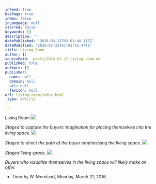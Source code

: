 ```yaml
---
inFeed: true
hasPage: true
inNav: false
inLanguage: null
starred: false
keywords: []
description: ''
datePublished: '2016-03-22T03:01:48.317Z'
dateModified: '2016-03-22T03:01:42.474Z'
title: Living Room
author: []
sourcePath: _posts/2016-03-22-living-room.md
published: true
authors: []
publisher:
  name: null
  domain: null
  url: null
  favicon: null
url: living-room/index.html
_type: Article

---
```

Living Room
![](https://the-grid-user-content.s3-us-west-2.amazonaws.com/77f22b08-5be7-44e3-84e0-e342b86b1277.jpg)

_Staged to capture the buyers imagination for placing themselves into the living space._
![](https://the-grid-user-content.s3-us-west-2.amazonaws.com/faaa1d09-b3da-41b2-a2ef-e23e87d57dd0.jpg)

_Staged to direct the path of the buyer emphasizing the living space._
![](https://the-grid-user-content.s3-us-west-2.amazonaws.com/02a4dc17-b66b-4f7d-9791-53ef7e1dfc3e.jpg)

_Staged living space._
![](https://the-grid-user-content.s3-us-west-2.amazonaws.com/6c9d9c20-38bb-40c4-a94d-1ca26eb6a6dd.jpg)

_Buyers who visualize themselves in the living space will likely make an offer._

- Timothy W. Moreland, Monday, March 21, 2016